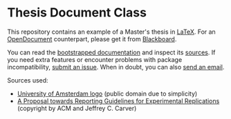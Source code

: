 Thesis Document Class
=====================

This repository contains an example of a Master's thesis in [LaTeX](http://www.latex-project.org/). For an [OpenDocument](http://opendocumentformat.org/) counterpart, please get it from [Blackboard](http://blackboard.ic.uva.nl).

You can read the [bootstrapped documentation](https://github.com/software-engineering-amsterdam/latex/raw/master/documentation.pdf) and inspect its [sources](https://github.com/software-engineering-amsterdam/latex/tree/master/thesis). If you need extra features or encounter problems with package incompatibility, [submit an issue](https://github.com/software-engineering-amsterdam/latex/issues/new). When in doubt, you can also [send an email](mailto:V.V.Zaytsev@uva.nl).

Sources used:
* [University of Amsterdam logo](https://en.wikipedia.org/wiki/File:University_of_Amsterdam_logo.svg) (public domain due to simplicity)
* [A Proposal towards Reporting Guidelines for Experimental Replications](http://carver.cs.ua.edu/Papers/Conference/2010/2010_RESER.pdf) (copyright by ACM and Jeffrey C. Carver)

